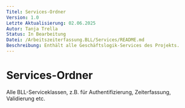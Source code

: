 ```yaml
---
Titel: Services-Ordner
Version: 1.0
Letzte Aktualisierung: 02.06.2025
Autor: Tanja Trella
Status: In Bearbeitung
Datei: /Arbeitszeiterfassung.BLL/Services/README.md
Beschreibung: Enthält alle Geschäftslogik-Services des Projekts.
---
```


# Services-Ordner

Alle BLL-Serviceklassen, z.B. für Authentifizierung, Zeiterfassung, Validierung etc.
